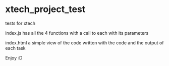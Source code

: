 # xtech_project_test
tests for xtech

 index.js has all the 4 functions with a call to each with its parameters

index.html  a simple view of the code written with  the code and the output of each task

Enjoy :D
